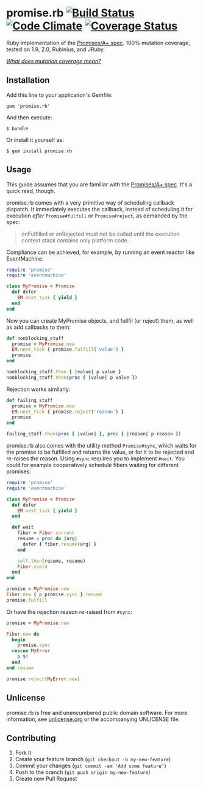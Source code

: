 # promise.rb [![Build Status](https://travis-ci.org/lgierth/promise.rb.png?branch=master)](https://travis-ci.org/lgierth/promise.rb) [![Code Climate](https://codeclimate.com/github/lgierth/promise.rb.png)](https://codeclimate.com/github/lgierth/promise.rb) [![Coverage Status](https://coveralls.io/repos/lgierth/promise.rb/badge.png?branch=master)](https://coveralls.io/r/lgierth/promise.rb?branch=master)

Ruby implementation of the [Promises/A+ spec](http://promisesaplus.com/).
100% mutation coverage, tested on 1.9, 2.0, Rubinius, and JRuby.

*[What does mutation coverage mean?](https://github.com/mbj/mutant)*

## Installation

Add this line to your application's Gemfile:

    gem 'promise.rb'

And then execute:

    $ bundle

Or install it yourself as:

    $ gem install promise.rb

## Usage

This guide assumes that you are familiar with the [Promises/A+ spec](http://promisesaplus.com/). It's a quick read, though.

promise.rb comes with a very primitive way of scheduling callback dispatch. It
immediately executes the callback, instead of scheduling it for execution
*after* `Promise#fulfill` or `Promise#reject`, as demanded by the spec:

> onFulfilled or onRejected must not be called until the execution context
> stack contains only platform code.

Compliance can be achieved, for example, by running an event reactor like
EventMachine:

```ruby
require 'promise'
require 'eventmachine'

class MyPromise < Promise
  def defer
    EM.next_tick { yield }
  end
end
```

Now you can create MyPromise objects, and fullfil (or reject) them, as well as
add callbacks to them:

```ruby
def nonblocking_stuff
  promise = MyPromise.new
  EM.next_tick { promise.fulfill('value') }
  promise
end

nonblocking_stuff.then { |value| p value }
nonblocking_stuff.then(proc { |value| p value })
```

Rejection works similarly:

```ruby
def failing_stuff
  promise = MyPromise.new
  EM.next_tick { promise.reject('reason') }
  promise
end

failing_stuff.then(proc { |value| }, proc { |reason| p reason })
```

promise.rb also comes with the utility method `Promise#sync`, which waits for
the promise to be fulfilled and returns the value, or for it to be rejected and
re-raises the reason. Using `#sync` requires you to implement `#wait`. You could
for example cooperatively schedule fibers waiting for different promises:

```ruby
require 'promise'
require 'eventmachine'

class MyPromise < Promise
  def defer
    EM.next_tick { yield }
  end

  def wait
    fiber = Fiber.current
    resume = proc do |arg|
      defer { fiber.resume(arg) }
    end

    self.then(resume, resume)
    Fiber.yield
  end
end

promise = MyPromise.new
Fiber.new { p promise.sync }.resume
promise.fulfill
```

Or have the rejection reason re-raised from `#sync`:

```ruby
promise = MyPromise.new

Fiber.new do
  begin
    promise.sync
  rescue MyError
    p $!
  end
end.resume

promise.reject(MyError.new)
```

## Unlicense

promise.rb is free and unencumbered public domain software. For more
information, see [unlicense.org](http://unlicense.org/) or the accompanying
UNLICENSE file.

## Contributing

1. Fork it
2. Create your feature branch (`git checkout -b my-new-feature`)
3. Commit your changes (`git commit -am 'Add some feature'`)
4. Push to the branch (`git push origin my-new-feature`)
5. Create new Pull Request
